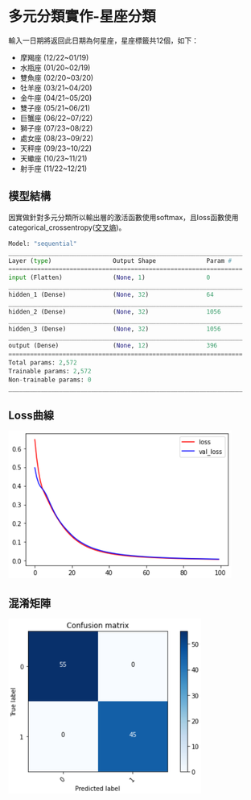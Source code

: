 # 多元分類實作-星座分類

輸入一日期將返回此日期為何星座，星座標籤共12個，如下：  
* 摩羯座 (12/22~01/19)
* 水瓶座 (01/20~02/19)
* 雙魚座 (02/20~03/20)
* 牡羊座 (03/21~04/20)
* 金牛座 (04/21~05/20)
* 雙子座 (05/21~06/21)
* 巨蟹座 (06/22~07/22)
* 獅子座 (07/23~08/22)
* 處女座 (08/23~09/22)
* 天秤座 (09/23~10/22)
* 天蠍座 (10/23~11/21)
* 射手座 (11/22~12/21)

## 模型結構

因實做針對多元分類所以輸出層的激活函數使用softmax，且loss函數使用categorical_crossentropy([交叉熵](https://chih-sheng-huang821.medium.com/%E6%A9%9F%E5%99%A8-%E6%B7%B1%E5%BA%A6%E5%AD%B8%E7%BF%92-%E5%9F%BA%E7%A4%8E%E4%BB%8B%E7%B4%B9-%E6%90%8D%E5%A4%B1%E5%87%BD%E6%95%B8-loss-function-2dcac5ebb6cb))。


```python
Model: "sequential"
_________________________________________________________________
Layer (type)                 Output Shape              Param #   
=================================================================
input (Flatten)              (None, 1)                 0         
_________________________________________________________________
hidden_1 (Dense)             (None, 32)                64        
_________________________________________________________________
hidden_2 (Dense)             (None, 32)                1056      
_________________________________________________________________
hidden_3 (Dense)             (None, 32)                1056      
_________________________________________________________________
output (Dense)               (None, 12)                396       
=================================================================
Total params: 2,572
Trainable params: 2,572
Non-trainable params: 0
_________________________________________________________________
```

## Loss曲線

![](loss.png)

## 混淆矩陣

![](confusion_matrix.png)